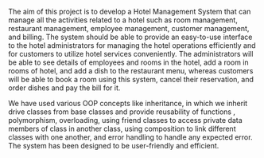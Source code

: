 The aim of this project is to develop a Hotel Management System that can manage all the activities related to a hotel such as room management, restaurant management, employee management, customer management, and billing. The system should be able to provide an easy-to-use interface to the hotel administrators for managing the hotel operations efficiently and for customers to utilize hotel services conveniently.  The administrators will be able to see details of employees and rooms in the hotel, add a room in rooms of hotel, and add a dish to the restaurant menu, whereas customers will be able to book a room using this system, cancel their reservation, and order dishes and pay the bill for it.

We have used various OOP concepts like inheritance, in which we inherit drive classes from base classes and provide reusability of functions , polymorphism, overloading, using friend classes to access private data members of class in another class, using composition to link different classes with one another, and error handling to handle any expected error. The system has been designed to be user-friendly and efficient.
